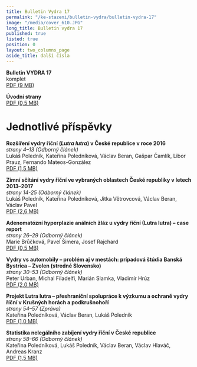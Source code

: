 ```yaml
---
title: Bulletin Vydra 17
permalink: "/ke-stazeni/bulletin-vydra/bulletin-vydra-17"
image: "/media/cover_610.JPG"
long_title: Bulletin vydra 17
published: true
listed: true
position: 0
layout: two_columns_page
aside_title: další čísla
---
```

**Bulletin VYDRA 17**  
komplet  
[PDF (9 MB)](/media/Bulletin_VYDRA_17.pdf)

**Úvodní strany**  
[PDF (0,5 MB)](/media/cover.pdf)

# Jednotlivé příspěvky  

**Rozšíření vydry říční (*Lutra lutra*) v České republice v roce 2016**  
*strany 4–13 (Odborný článek)*  
Lukáš Poledník, Kateřina Poledníková, Václav Beran, Gašpar Čamlík,
Libor Prauz, Fernando Mateos-González  
[PDF (1,5 MB)](/media/Polednik_etal_4_13.pdf)

**Zimní sčítání vydry říční ve vybraných oblastech České republiky
v letech 2013–2017**  
*strany 14-25 (Odborný článek)*  
Lukáš Poledník, Kateřina Poledníková, Jitka Větrovcová, Václav Beran,
Václav Pavel  
[PDF (2,6 MB)](/media/Polednik_etal_14_25.pdf)

**Adenomatózní hyperplazie análních žláz u vydry říční (Lutra
lutra) – case report**  
*strany 26–29 (Odborný článek)*  
Marie Brůčková, Pavel Šimera, Josef Rajchard  
[PDF (0,5 MB)](/media/Bruckova_etal_26_29.pdf)

**Vydry vs automobily – problém aj v mestách: prípadová štúdia Banská
Bystrica – Zvolen (stredné Slovensko)**  
*strany 30–53 (Odborný článek)*  
Peter Urban, Michal Filadelfi, Marián Slamka, Vladimír Hrúz  
[PDF (2,0 MB)](/media/Urban_etal_30_53.pdf)

**Projekt Lutra lutra – přeshraniční spolupráce k výzkumu a ochraně
vydry říční v Krušných horách a podkrušnohoří**  
*strany 54–57 (Zpráva)*  
Kateřina Poledníková, Václav Beran, Lukáš Poledník  
[PDF (1,0 MB)](/media/Polednikova_etal_54_57.pdf)

**Statistika nelegálního zabíjení
vydry říční v České republice**  
*strany 58–66 (Odborný článek)*  
Kateřina Poledníková, Lukáš Poledník, Václav Beran, Václav Hlaváč,
Andreas Kranz  
[PDF (1,5 MB)](/media/Polednikova_etal_58_66.pdf)
